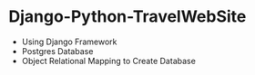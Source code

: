 # Django-Python-TravelWebSite
- Using Django Framework
- Postgres Database
- Object Relational Mapping to Create Database
